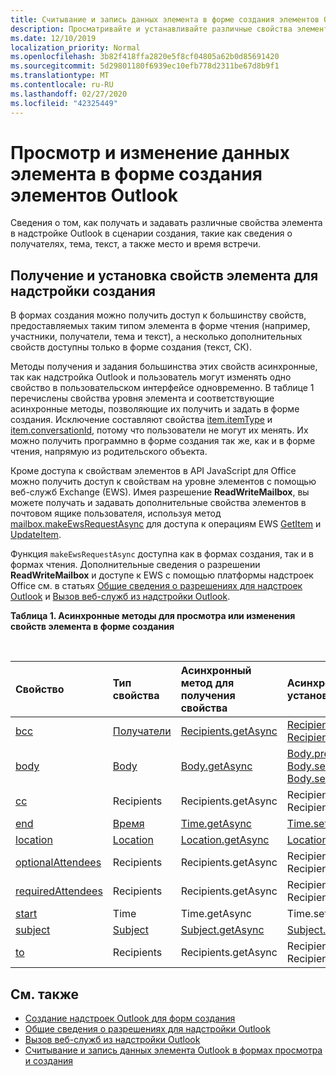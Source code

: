 ```yaml
---
title: Считывание и запись данных элемента в форме создания элементов Outlook
description: Просматривайте и устанавливайте различные свойства элемента в надстройке Outlook при сценарии создания, такие как сведения о получателях, тема, текст, а также место и время встречи.
ms.date: 12/10/2019
localization_priority: Normal
ms.openlocfilehash: 3b82f418ffa2820e5f8cf04805a62b0d85691420
ms.sourcegitcommit: 5d29801180f6939ec10efb778d2311be67d8b9f1
ms.translationtype: MT
ms.contentlocale: ru-RU
ms.lasthandoff: 02/27/2020
ms.locfileid: "42325449"
---
```

# <a name="get-and-set-item-data-in-a-compose-form-in-outlook"></a>Просмотр и изменение данных элемента в форме создания элементов Outlook

Сведения о том, как получать и задавать различные свойства элемента в надстройке Outlook в сценарии создания, такие как сведения о получателях, тема, текст, а также место и время встречи.

## <a name="getting-and-setting-item-properties-for-a-compose-add-in"></a>Получение и установка свойств элемента для надстройки создания

В формах создания можно получить доступ к большинству свойств, предоставляемых таким типом элемента в форме чтения (например, участники, получатели, тема и текст), а несколько дополнительных свойств доступны только в форме создания (текст, СК).

Методы получения и задания большинства этих свойств асинхронные, так как надстройка Outlook и пользователь могут изменять одно свойство в пользовательском интерфейсе одновременно. В таблице 1 перечислены свойства уровня элемента и соответствующие асинхронные методы, позволяющие их получить и задать в форме создания. Исключение составляют свойства [item.itemType](../reference/objectmodel/preview-requirement-set/office.context.mailbox.item.md#properties) и [item.conversationId](../reference/objectmodel/preview-requirement-set/office.context.mailbox.item.md#properties), потому что пользователи не могут их менять. Их можно получить программно в форме создания так же, как и в форме чтения, напрямую из родительского объекта.

Кроме доступа к свойствам элементов в API JavaScript для Office можно получить доступ к свойствам на уровне элементов с помощью веб-служб Exchange (EWS). Имея разрешение **ReadWriteMailbox**, вы можете получать и задавать дополнительные свойства элементов в почтовом ящике пользователя, используя метод [mailbox.makeEwsRequestAsync](../reference/objectmodel/preview-requirement-set/office.context.mailbox.md#methods) для доступа к операциям EWS [GetItem](/exchange/client-developer/web-service-reference/getitem-operation) и [UpdateItem](/exchange/client-developer/web-service-reference/updateitem-operation).

Функция `makeEwsRequestAsync` доступна как в формах создания, так и в формах чтения. Дополнительные сведения о разрешении **ReadWriteMailbox** и доступе к EWS с помощью платформы надстроек Office см. в статьях [Общие сведения о разрешениях для надстроек Outlook](understanding-outlook-add-in-permissions.md) и [Вызов веб-служб из надстройки Outlook](web-services.md).

**Таблица 1. Асинхронные методы для просмотра или изменения свойств элемента в форме создания**

<br/>

| Свойство | Тип свойства | Асинхронный метод для получения свойства | Асинхронные методы для установки свойства |
|:-----|:-----|:-----|:-----|
|[bcc](../reference/objectmodel/preview-requirement-set/office.context.mailbox.item.md#properties)|[Получатели](/javascript/api/outlook/office.Recipients)|[Recipients.getAsync](/javascript/api/outlook/office.Recipients#getasync-options--callback-)|[Recipients.addAsync](/javascript/api/outlook/office.Recipients#addasync-recipients--options--callback-), [Recipients.setAsync](/javascript/api/outlook/office.Recipients#setasync-recipients--options--callback-)|
|[body](../reference/objectmodel/preview-requirement-set/office.context.mailbox.item.md#properties)|[Body](/javascript/api/outlook/office.Body)|[Body.getAsync](/javascript/api/outlook/office.Body#getasync-coerciontype--options--callback-)|[Body.prependAsync](/javascript/api/outlook/office.Body#prependasync-data--options--callback-), [Body.setAsync](/javascript/api/outlook/office.Body#setasync-data--options--callback-), [Body.setSelectedDataAsync](/javascript/api/outlook/office.Body#setselecteddataasync-data--options--callback-)|
|[cc](../reference/objectmodel/preview-requirement-set/office.context.mailbox.item.md#properties)|Recipients|Recipients.getAsync|Recipients.addAsync Recipients.setAsync|
|[end](../reference/objectmodel/preview-requirement-set/office.context.mailbox.item.md#properties)|[Время](/javascript/api/outlook/office.Time)|[Time.getAsync](/javascript/api/outlook/office.Time#getasync-options--callback-)|[Time.setAsync](/javascript/api/outlook/office.Time#setasync-datetime--options--callback-)|
|[location](../reference/objectmodel/preview-requirement-set/office.context.mailbox.item.md#properties)|[Location](/javascript/api/outlook/office.Location)|[Location.getAsync](/javascript/api/outlook/office.Location#getasync-options--callback-)|[Location.setAsync](/javascript/api/outlook/office.Location#setasync-location--options--callback-)|
|[optionalAttendees](../reference/objectmodel/preview-requirement-set/office.context.mailbox.item.md#properties)|Recipients|Recipients.getAsync|Recipients.addAsync Recipients.setAsync|
|[requiredAttendees](../reference/objectmodel/preview-requirement-set/office.context.mailbox.item.md#properties)|Recipients|Recipients.getAsync|Recipients.addAsync Recipients.setAsync|
|[start](../reference/objectmodel/preview-requirement-set/office.context.mailbox.item.md#properties)|Time|Time.getAsync|Time.setAsync|
|[subject](../reference/objectmodel/preview-requirement-set/office.context.mailbox.item.md#properties)|[Subject](/javascript/api/outlook/office.Subject)|[Subject.getAsync](/javascript/api/outlook/office.Subject#getasync-options--callback-)|[Subject.setAsync](/javascript/api/outlook/office.Subject#setasync-subject--options--callback-)|
|[to](../reference/objectmodel/preview-requirement-set/office.context.mailbox.item.md#properties)|Recipients|Recipients.getAsync|Recipients.addAsync Recipients.setAsync|

## <a name="see-also"></a>См. также

- [Создание надстроек Outlook для форм создания](compose-scenario.md)
- [Общие сведения о разрешениях для надстройки Outlook](understanding-outlook-add-in-permissions.md)
- [Вызов веб-служб из надстройки Outlook](web-services.md)
- [Считывание и запись данных элемента Outlook в формах просмотра и создания](item-data.md)

